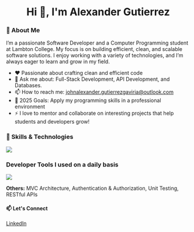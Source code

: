 <h1 align="center">Hi 👋, I'm Alexander Gutierrez</h1>

<h3>🌟 About Me</h3>

<p>I’m a passionate Software Developer and a Computer Programming student at Lambton College. My focus is on building efficient, clean, and scalable software solutions. I enjoy working with a variety of technologies, and I’m always eager to learn and grow in my field.</p>
  
- ❤️ Passionate about crafting clean and efficient code
- 💬 Ask me about: Full-Stack Development, API Development, and Databases.
- 📫 How to reach me: johnalexander.gutierrezgaviria@outlook.com
- 🥅 2025 Goals: Apply my programming skills in a professional environment
- ⚡ I love to mentor and collaborate on interesting projects that help students and developers grow!

<h3 align="left">🚀 Skills & Technologies</h3>
<p align="left">
  <a href="#">
    <img src="https://skillicons.dev/icons?i=java,python,javascript,html,css,nodejs,mysql,mongodb" />
  </a>
</p>
<h3 align="left">Developer Tools I used on a daily basis</h3>
<p align="left">
  <a href="#">
    <img src="https://skillicons.dev/icons?i=git,github,vscode,postman" />
  </a>
</p>

**Others:** MVC Architecture, Authentication & Authorization, Unit Testing, RESTful APIs

#### 📫 Let's Connect
[LinkedIn](https://www.linkedin.com/in/alexander-gutierrez-g/)

